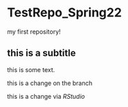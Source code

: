 # TestRepo_Spring22
my first repository! 

## this is a subtitle

this is some text. 

this is a change on the branch

this is a change via *RStudio*